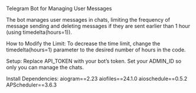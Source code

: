 Telegram Bot for Managing User Messages

The bot manages user messages in chats, limiting the frequency of message sending and deleting messages if they are sent earlier than 1 hour (using timedelta(hours=1)).

How to Modify the Limit:
To decrease the time limit, change the timedelta(hours=1) parameter to the desired number of hours in the code.

Setup:
Replace API_TOKEN with your bot’s token.
Set your ADMIN_ID so only you can manage the chats.

Install Dependencies:
aiogram==2.23 
aiofiles==24.1.0 
aioschedule==0.5.2 
APScheduler==3.6.3
